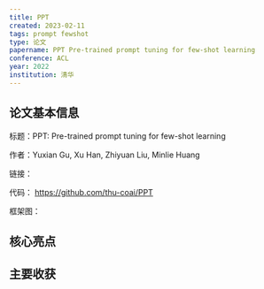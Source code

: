 ```yaml
---
title: PPT
created: 2023-02-11
tags: prompt fewshot
type: 论文
papername: PPT Pre-trained prompt tuning for few-shot learning
conference: ACL
year: 2022
institution: 清华
---
```


## 论文基本信息

标题：PPT: Pre-trained prompt tuning for few-shot learning

作者：Yuxian Gu, Xu Han, Zhiyuan Liu, Minlie Huang

链接：

代码： https://github.com/thu-coai/PPT

框架图：



## 核心亮点

## 主要收获


